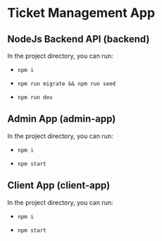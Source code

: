 # Ticket Management App


## NodeJs Backend API (backend)
In the project directory, you can run:

* `npm i`

* `npm run migrate && npm run seed`

* `npm run dev`


## Admin App (admin-app)
In the project directory, you can run:

* `npm i`

* `npm start`


## Client App (client-app)
In the project directory, you can run:

* `npm i`

* `npm start`
